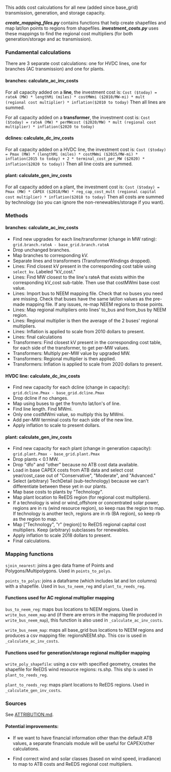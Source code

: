 This adds cost calculations for all new (added since base_grid) transmission,
generation, and storage capacity.

***create_mapping_files.py*** contains functions that help create shapefiles and map
lat/lon points to regions from shapefiles.
***investment_costs.py*** uses these mappings to find the regional cost multipliers
(for both generation/storage and ac transmission).

### Fundamental calculations
There are 3 separate cost calculations: one for HVDC lines, one for branches (AC
transmission) and one for plants.


#### branches: calculate_ac_inv_costs
For all capacity added on a **line**, the investment cost is:
`Cost ($today) = rateA (MW) * lengthMi (miles) * costMWmi ($2010/MW-mi) * mult (regional cost multiplier) * inflation($2010 to today)`
Then all lines are summed.

For all capacity added on a **transformer**, the investment cost is:
`Cost ($today) = rateA (MW) * perMWcost ($2020/MW) * mult (regional cost multiplier) * inflation($2020 to today)`


#### dclines: calculate_dc_inv_costs
For all capacity added on a HVDC line, the investment cost is:
`Cost ($today) = Pmax (MW) * (lengthMi (miles) * costMWmi ($2015/MW-mi) * inflation(2015 to today) + 2 * terminal_cost_per_MW ($2020) * inflation($2020 to today))`
Then all line costs are summed.


#### plant: calculate_gen_inv_costs
For all capacity added on a plant, the investment cost is:
`Cost ($today) = Pmax (MW) * CAPEX ($2018/MW) * reg_cap_cost_mult (regional capital cost multiplier) * inflation($2018 to today)`
Then all costs are summed by technology (so you can ignore the non-renewables/storage if you want).


### Methods
#### branches: calculate_ac_inv_costs
- Find new upgrades for each line/transformer (change in MW rating):
  `grid.branch.rateA - base_grid.branch.rateA`
- Drop unchanged branches.
- Map branches to corresponding kV.
- Separate lines and transformers (TransformerWindings dropped).
- Lines: Find closest kV present in the corresponding cost table using `select_kv`.
  Labeled "kV_cost."
- Lines: Find MW closest to the line's rateA that exists within the corresponding
  kV_cost sub-table. Then use that costMWmi base cost value.
- Lines: Import bus to NEEM mapping file. Check that no buses you need are missing.
  Check that buses have the same lat/lon values as the pre-made mapping file. If any
  issues, re-map NEEM regions to those points.
- Lines: Map regional multipliers onto lines' to_bus and from_bus by NEEM region.
- Lines: Regional multiplier is then the average of the 2 buses' regional multipliers.
- Lines: Inflation is applied to scale from 2010 dollars to present.
- Lines: final calculations
- Transformers: Find closest kV present in the corresponding cost table, for each side of the transformer, to get per-MW values.
- Transformers: Multiply per-MW value by upgraded MW.
- Transformers: Regional multiplier is then applied.
- Transformers: Inflation is applied to scale from 2020 dollars to present.


#### HVDC line: calculate_dc_inv_costs
- Find new capacity for each dcline (change in capacity):
  `grid.dcline.Pmax - base_grid.dcline.Pmax`
- Drop dcline if no changes.
- Map using buses to get the from/to lat/lon's of line.
- Find line length. Find MWmi.
- Only one costMWmi value, so multiply this by MWmi.
- Add per-MW terminal costs for each side of the new line.
- Apply inflation to scale to present dollars.


#### plant: calculate_gen_inv_costs
- Find new capacity for each plant (change in generation capacity):
  `grid.plant.Pmax - base_grid.plant.Pmax`
- Drop plants < 0.1 MW.
- Drop "dfo" and "other" because no ATB cost data available.
- Load in base CAPEX costs from ATB data and select cost year/cost_case out of
  "Conservative", "Moderate", and "Advanced."
- Select (arbitrary) TechDetail (sub-technology) because we can't differentiate between
  these yet in our plants.
- Map base costs to plants by "Technology".
- Map plant location to ReEDS region (for regional cost multipliers).
- If a technology is wind or wind_offshore or concentrated solar power, regions are in
  rs (wind resource region), so keep rsas the region to map. If technology is
  another tech, regions are in rb (BA region), so keep rb as the region to map.
- Map ["Technology", "r" (region)] to ReEDS regional capital cost multipliers. Keep
  (arbitrary) subclasses for renewables.
- Apply inflation to scale 2018 dollars to present.
- Final calculations.


### Mapping functions
`sjoin_nearest`: joins a geo data frame of Points and Polygons/Multipolygons. Used in
`points_to_polys`.

`points_to_polys`: joins a dataframe (which includes lat and lon columns) with a
shapefile. Used in `bus_to_neem_reg` and `plant_to_reeds_reg`.


#### Functions used for AC regional multiplier mapping
`bus_to_neem_reg`: maps bus locations to NEEM regions. Used in `write_bus_neem_map` and
(if there are errors in the mapping file produced in `write_bus_neem_map`), this
function is also used in `_calculate_ac_inv_costs`.

`write_bus_neem_map`: maps all base_grid bus locations to NEEM regions and produces a
csv mapping file: regionsNEEM.shp. This csv is used in `_calculate_ac_inv_costs`.


#### Functions used for generation/storage regional multiplier mapping
`write_poly_shapefile`: using a csv with specified geometry, creates the shapefile for
ReEDS wind resource regions: rs.shp. This shp is used in `plant_to_reeds_reg`.

`plant_to_reeds_reg`: maps plant locations to ReEDS regions. Used in
`_calculate_gen_inv_costs`.


### Sources
See [ATTRIBUTION.md](../../../ATTRIBUTION.md).


#### Potential improvements:
- If we want to have financial information other than the default ATB values, a
separate financials module will be useful for CAPEX/other calculations.

- Find correct wind and solar classes (based on wind speed, irradiance) to map to ATB
costs and ReEDS regional cost multipliers.

